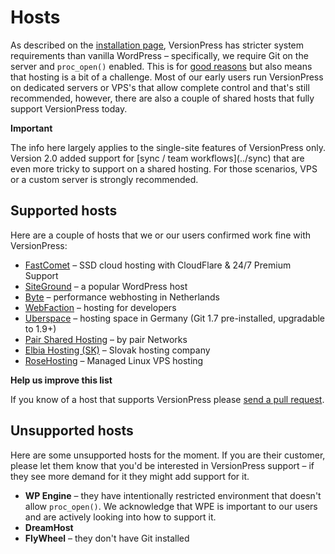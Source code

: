 # Hosts

As described on the [installation page](../getting-started/installation-uninstallation), VersionPress has stricter system requirements than vanilla WordPress – specifically, we require Git on the server and `proc_open()` enabled. This is for [good reasons](../feature-focus/git) but also means that hosting is a bit of a challenge. Most of our early users run VersionPress on dedicated servers or VPS's that allow complete control and that's still recommended, however, there are also a couple of shared hosts that fully support VersionPress today.

<div class="important">
  <p><strong>Important</strong></p>
  <p>The info here largely applies to the single-site features of VersionPress only. Version 2.0 added support for [sync / team workflows](../sync) that are even more tricky to support on a shared hosting. For those scenarios, VPS or a custom server is strongly recommended.</p> 
</div>

## Supported hosts

Here are a couple of hosts that we or our users confirmed work fine with VersionPress:

 - [FastComet](http://www.fastcomet.com/) – SSD cloud hosting with CloudFlare & 24/7 Premium Support
 - [SiteGround](https://www.siteground.com/) – a popular WordPress host
 - [Byte](https://www.byte.nl/) – performance webhosting in Netherlands
 - [WebFaction](https://www.webfaction.com/) – hosting for developers
 - [Uberspace](https://uberspace.de/) – hosting space in Germany (Git 1.7 pre-installed, upgradable to 1.9+) 
 - [Pair Shared Hosting](https://www.pair.com/hosting/shared/) – by pair Networks
 - [Elbia Hosting (SK)](http://www.elbiahosting.sk/) – Slovak hosting company
 - [RoseHosting](https://www.rosehosting.com/) – Managed Linux VPS hosting

<div class="note">
  <p><strong>Help us improve this list</strong></p>
  <p>If you know of a host that supports VersionPress please <a href="https://github.com/versionpress/docs/blob/master/content/en/07-integrations/04-hosts.md">send a pull request</a>.</p>
</div>



## Unsupported hosts

Here are some unsupported hosts for the moment. If you are their customer, please let them know that you'd be interested in VersionPress support – if they see more demand for it they might add support for it.

 - **WP Engine** – they have intentionally restricted environment that doesn't allow `proc_open()`. We acknowledge that WPE is important to our users and are actively looking into how to support it.
 - **DreamHost**
 - **FlyWheel** – they don't have Git installed

